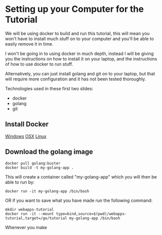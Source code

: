 # Setting up your Computer for the Tutorial

We will be using docker to build and run this tutorial, this will mean you won't have to install much stuff on to your computer and you'll be able to easily remove it in time.

I won't be going in to using docker in much depth, instead I will be giving you the instructions on how to install it on your laptop, and the instructions of how to use docker to run stuff.

Alternatively, you can just install golang and git on to your laptop, but that will require more configuration and it has not been tested thoroughly.

Technologies used in these first two slides:
- docker
- golang
- git

## Install Docker
[Windows](https://docs.docker.com/docker-for-windows/install/)
[OSX](https://docs.docker.com/docker-for-mac/install/)
[Linux](https://docs.docker.com/install/linux/docker-ce/ubuntu/)

## Download the golang image
```
docker pull golang:buster
docker build -t my-golang-app .
```

This will create a container called "my-golang-app" which you will then be able to run by:
```
docker run -it my-golang-app /bin/bash
```

OR if you want to save what you have made run the following command:
```
mkdir webapps-tutorial
docker run -it --mount type=bind,source=$(pwd)/webapps-tutorial,target=/go/tutorial my-golang-app /bin/bash
```

Whenever you make
